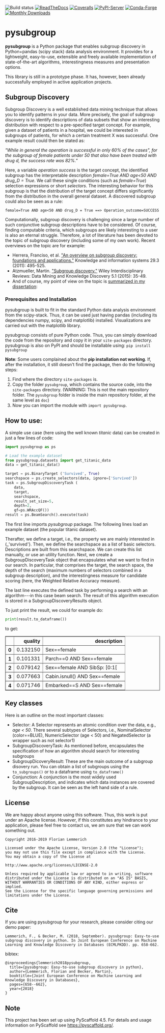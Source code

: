 <!-- These are examples of badges you might want to add to your README:
     please update the URLs accordingly

[![Twitter](https://img.shields.io/twitter/url/http/shields.io.svg?style=social&label=Twitter)](https://twitter.com/pysubgroup)
-->

![Build status](https://github.com/flemmerich/pysubgroup/actions/workflows/ci.yaml/badge.svg)
[![ReadTheDocs](https://readthedocs.org/projects/pysubgroup/badge/?version=latest)](https://pysubgroup.readthedocs.io/en/stable/)
[![Coveralls](https://img.shields.io/coveralls/github/flemmerich/pysubgroup/main.svg)](https://coveralls.io/r/flemmerich/pysubgroup)
[![PyPI-Server](https://img.shields.io/pypi/v/pysubgroup.svg)](https://pypi.org/project/pysubgroup/)
[![Conda-Forge](https://img.shields.io/conda/vn/conda-forge/pysubgroup.svg)](https://anaconda.org/conda-forge/pysubgroup)
[![Monthly Downloads](https://pepy.tech/badge/pysubgroup/month)](https://pepy.tech/project/pysubgroup)

# pysubgroup

**pysubgroup** is a Python package that enables subgroup discovery in Python+pandas (scipy stack) data analysis environment. It provides for a lightweight, easy-to-use, extensible and freely available implementation of state-of-the-art algorithms, interestingness measures and presentation options.

This library is still in a prototype phase. It has, however, been already successfully employed in active application projects.

## Subgroup Discovery

Subgroup Discovery is a well established data mining technique that allows you to identify patterns in your data.
More precisely, the goal of subgroup discovery is to identify descriptions of data subsets that show an interesting distribution with respect to a pre-specified target concept.
For example, given a dataset of patients in a hospital, we could be interested in subgroups of patients, for which a certain treatment X was successful.
One example result could then be stated as:

_"While in general the operation is successful in only 60% of the cases", for the subgroup
of female patients under 50 that also have been treated with drug d, the success rate was 82%."_

Here, a variable _operation success_ is the target concept, the identified subgroup has the interpretable description _female=True AND age<50 AND drug_D = True_. We call these single conditions (such as _female=True_) selection expressions or short _selectors_.
The interesting behavior for this subgroup is that the distribution of the target concept differs significantly from the distribution in the overall general dataset.
A discovered subgroup could also be seen as a rule:
```
female=True AND age<50 AND drug_D = True ==> Operation_outcome=SUCCESS
```
Computationally, subgroup discovery is challenging since a large number of such conjunctive subgroup descriptions have to be considered. Of course, finding computable criteria, which subgroups are likely interesting to a user is also an eternal struggle.
Therefore, a lot of literature has been devoted to the topic of subgroup discovery (including some of my own work). Recent overviews on the topic are for example:

* Herrera, Franciso, et al. ["An overview on subgroup discovery: foundations and applications."](https://scholar.google.de/scholar?q=Herrera%2C+Franciso%2C+et+al.+%E2%80%9CAn+overview+on+subgroup+discovery%3A+foundations+and+applications.%E2%80%9D+Knowledge+and+information+systems+29.3+(2011)%3A+495-525.) Knowledge and information systems 29.3 (2011): 495-525.
* Atzmueller, Martin. ["Subgroup discovery."](https://scholar.google.de/scholar?q=Atzmueller%2C+Martin.+%E2%80%9CSubgroup+discovery.%E2%80%9D+Wiley+Interdisciplinary+Reviews%3A+Data+Mining+and+Knowledge+Discovery+5.1+(2015)%3A+35-49.) Wiley Interdisciplinary Reviews: Data Mining and Knowledge Discovery 5.1 (2015): 35-49.
* And of course, my point of view on the topic is [summarized in my dissertation](https://opus.bibliothek.uni-wuerzburg.de/files/9781/Dissertation-Lemmerich.pdf):

### Prerequisites and Installation
pysubgroup is built to fit in the standard Python data analysis environment from the scipy-stack.
Thus, it can be used just having pandas (including its dependencies numpy, scipy, and matplotlib) installed. Visualizations are carried out with the matplotlib library.

pysubgroup consists of pure Python code. Thus, you can simply download the code from the repository and copy it in your `site-packages` directory.
pysubgroup is also on PyPI and should be installable using:
`pip install pysubgroup`

**Note**: Some users complained about the **pip installation not working**.
If, after the installation, it still doesn't find the package, then do the following steps:
 1. Find where the directory `site-packages` is.
 2. Copy the folder `pysubgroup`, which contains the source code, into the `site-packages` directory. (WARNING: This is not the main repository folder. The `pysubgroup` folder is inside the main repository folder, at the same level as `doc`)
 3. Now you can import the module with `import pysubgroup`.

## How to use:
A simple use case (here using the well known _titanic_ data) can be created in just a few lines of code:

```python
import pysubgroup as ps

# Load the example dataset
from pysubgroup.datasets import get_titanic_data
data = get_titanic_data()

target = ps.BinaryTarget ('Survived', True)
searchspace = ps.create_selectors(data, ignore=['Survived'])
task = ps.SubgroupDiscoveryTask (
    data,
    target,
    searchspace,
    result_set_size=5,
    depth=2,
    qf=ps.WRAccQF())
result = ps.BeamSearch().execute(task)
```
The first line imports _pysubgroup_ package.
The following lines load an example dataset (the popular titanic dataset).

Therafter, we define a target, i.e., the property we are mainly interested in (_'survived'}.
Then, we define the searchspace as a list of basic selectors. Descriptions are built from this searchspace. We can create this list manually, or use an utility function.
Next, we create a SubgroupDiscoveryTask object that encapsulates what we want to find in our search.
In particular, that comprises the target, the search space, the depth of the search (maximum numbers of selectors combined in a subgroup description), and the interestingness measure for candidate scoring (here, the Weighted Relative Accuracy measure).

The last line executes the defined task by performing a search with an algorithm---in this case beam search. The result of this algorithm execution is stored in a SubgroupDiscoveryResults object.

To just print the result, we could for example do:

```python
print(result.to_dataframe())
```

to get:

<table border="1" class="dataframe">
<thead>    <tr style="text-align: right;">      <th></th>      <th>quality</th>      <th>description</th>    </tr>  </thead>
<tbody>
    <tr>      <th>0</th>      <td>0.132150</td>      <td>Sex==female</td>    </tr>
    <tr>      <th>1</th>      <td>0.101331</td>      <td>Parch==0 AND Sex==female</td>    </tr>
    <tr>      <th>2</th>      <td>0.079142</td>      <td>Sex==female AND SibSp: [0:1[</td>    </tr>
    <tr>      <th>3</th>      <td>0.077663</td>      <td>Cabin.isnull() AND Sex==female</td>    </tr>
    <tr>      <th>4</th>      <td>0.071746</td>      <td>Embarked==S AND Sex==female</td>    </tr>
</tbody></table>


## Key classes
Here is an outline on the most important classes:
* Selector: A Selector represents an atomic condition over the data, e.g., _age < 50_. There several subtypes of Selectors, i.e., NominalSelector (color==BLUE), NumericSelector (age < 50) and NegatedSelector (a wrapper such as not selector1)
* SubgroupDiscoveryTask: As mentioned before, encapsulates the specification of how an algorithm should search for interesting subgroups
* SubgroupDicoveryResult: These are the main outcome of a subgroup disovery run. You can obtain a list of subgroups using the `to_subgroups()` or to a dataframe using `to_dataframe()`
* Conjunction: A conjunction is the most widely used SubgroupDescription, and indicates which data instances are covered by the subgroup. It can be seen as the left hand side of a rule.


## License
We are happy about anyone using this software. Thus, this work is put under an Apache license. However, if this constitutes
any hindrance to your application, please feel free to contact us, we am sure that we can work something out.

    Copyright 2016-2019 Florian Lemmerich

    Licensed under the Apache License, Version 2.0 (the "License");
    you may not use this file except in compliance with the License.
    You may obtain a copy of the License at

    http://www.apache.org/licenses/LICENSE-2.0

    Unless required by applicable law or agreed to in writing, software
    distributed under the License is distributed on an "AS IS" BASIS,
    WITHOUT WARRANTIES OR CONDITIONS OF ANY KIND, either express or implied.
    See the License for the specific language governing permissions and
    limitations under the License.

## Cite
If you are using pysubgroup for your research, please consider citing our demo paper:

    Lemmerich, F., & Becker, M. (2018, September). pysubgroup: Easy-to-use subgroup discovery in python. In Joint European Conference on Machine Learning and Knowledge Discovery in Databases (ECMLPKDD). pp. 658-662.

bibtex:

    @inproceedings{lemmerich2018pysubgroup,
      title={pysubgroup: Easy-to-use subgroup discovery in python},
      author={Lemmerich, Florian and Becker, Martin},
      booktitle={Joint European Conference on Machine Learning and Knowledge Discovery in Databases},
      pages={658--662},
      year={2018}
    }

## Note

This project has been set up using PyScaffold 4.5. For details and usage
information on PyScaffold see https://pyscaffold.org/.
